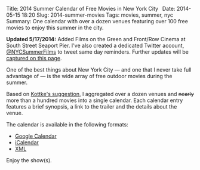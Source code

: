 Title: 2014 Summer Calendar of Free Movies in New York City 
Date: 2014-05-15 18:20
Slug: 2014-summer-movies
Tags: movies, summer, nyc
Summary: One calendar with over a dozen venues featuring over 100 free movies to enjoy this summer in the city.

**Updated 5/17/2014:** Added Films on the Green and Front/Row Cinema at South Street Seaport Pier. I've also created a dedicated Twitter account, [@NYCSummerFilms](https://twitter.com/nycsummerfilms) to tweet same day reminders. Further updates will be [captured on this page](http://www.hirefrank.com/14/05/announcing-nycsummerfilms/).

One of the best things about New York City &mdash; and one that I never take full advantage of &mdash; is the wide array of free outdoor movies during the summer.

Based on [Kottke's suggestion](http://kottke.org/14/05/free-outdoor-movies-in-nyc-for-summer-2014), I aggregated over a dozen venues and <s>nearly</s> more than a hundred movies into a single calendar. Each calendar entry features a brief synopsis, a link to the trailer and the details about the venue.

The calendar is available in the following formats:

* [Google Calendar](http://hrfnk.tk/RWBH6u)
* [iCalendar](http://hrfnk.tk/1n28wbQ)
* [XML](http://hrfnk.tk/RWBP5X)

Enjoy the show(s).
